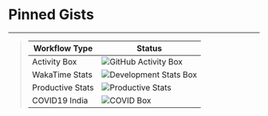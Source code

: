 # Pinned Gists
---
>
> | Workflow Type | Status |
> | --- | --- |
> | Activity Box | ![GitHub Activity Box](https://github.com/varunsridharan/gist-box-pinned/workflows/GitHub%20Activity%20Box/badge.svg) |
> | WakaTime Stats | ![Development Stats Box](https://github.com/varunsridharan/gist-box-pinned/workflows/Development%20Stats%20Box/badge.svg)
> | Productive Stats | ![Productive Stats](https://github.com/varunsridharan/gist-box-pinned/workflows/Productive%20Stats/badge.svg) |
> | COVID19 India | ![COVID Box](https://github.com/varunsridharan/gist-box-pinned/workflows/COVID%20Box/badge.svg?branch=main) |
> 
